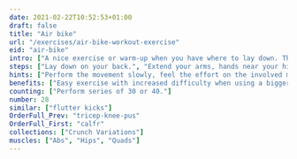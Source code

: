 ```yaml
---
date: 2021-02-22T10:52:53+01:00
draft: false
title: "Air bike"
url: "/exercises/air-bike-workout-exercise"
eid: "air-bike"
intro: ["A nice exercise or warm-up when you have where to lay down. The movement adds an hip dynamic allied to abs movement.."]
steps: ["Lay down on your back.", "Extend your arms, hands near your hips.", "Slightly raise your legs, bending the knees.", "Extend one leg, while bringing the opposite knee close to your chest, like pedaling a bike.", "This is one repetition.", "Now switch, extending and bending alternate legs."]
hints: ["Perform the movement slowly, feel the effort on the involved muscles.", "You should not strain your neck."]
benefits: ["Easy exercise with increased difficulty when using a bigger number of reps.", "Activates abs with a light and dyamic movement."]
counting: ["Perform series of 30 or 40."]
number: 28
similar: ["flutter kicks"]
OrderFull_Prev: "tricep-knee-pus"
OrderFull_First: "calfr"
collections: ["Crunch Variations"]
muscles: ["Abs", "Hips", "Quads"]
---
```

